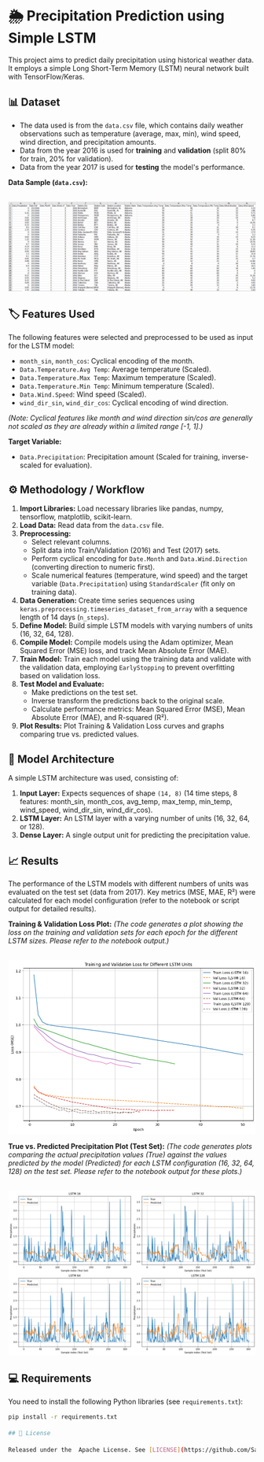 # 🌦️ Precipitation Prediction using Simple LSTM

This project aims to predict daily precipitation using historical weather data. It employs a simple Long Short-Term Memory (LSTM) neural network built with TensorFlow/Keras.

## 📊 Dataset

* The data used is from the `data.csv` file, which contains daily weather observations such as temperature (average, max, min), wind speed, wind direction, and precipitation amounts.
* Data from the year 2016 is used for **training** and **validation** (split 80% for train, 20% for validation).
* Data from the year 2017 is used for **testing** the model's performance.

**Data Sample (`data.csv`):**
<p align="center">
  <img src="https://github.com/Sayomphon/Precipitation-prediction-using-simple-LSTM-model/blob/main/Pictures/data.png?raw=true" alt="Sample data">
</p>

## 🏷️ Features Used

The following features were selected and preprocessed to be used as input for the LSTM model:

* `month_sin`, `month_cos`: Cyclical encoding of the month.
* `Data.Temperature.Avg Temp`: Average temperature (Scaled).
* `Data.Temperature.Max Temp`: Maximum temperature (Scaled).
* `Data.Temperature.Min Temp`: Minimum temperature (Scaled).
* `Data.Wind.Speed`: Wind speed (Scaled).
* `wind_dir_sin`, `wind_dir_cos`: Cyclical encoding of wind direction.

*(Note: Cyclical features like month and wind direction sin/cos are generally not scaled as they are already within a limited range [-1, 1].)*

**Target Variable:**

* `Data.Precipitation`: Precipitation amount (Scaled for training, inverse-scaled for evaluation).

## ⚙️ Methodology / Workflow

1.  **Import Libraries:** Load necessary libraries like pandas, numpy, tensorflow, matplotlib, scikit-learn.
2.  **Load Data:** Read data from the `data.csv` file.
3.  **Preprocessing:**
    * Select relevant columns.
    * Split data into Train/Validation (2016) and Test (2017) sets.
    * Perform cyclical encoding for `Date.Month` and `Data.Wind.Direction` (converting direction to numeric first).
    * Scale numerical features (temperature, wind speed) and the target variable (`Data.Precipitation`) using `StandardScaler` (fit only on training data).
4.  **Data Generation:** Create time series sequences using `keras.preprocessing.timeseries_dataset_from_array` with a sequence length of 14 days (`n_steps`).
5.  **Define Model:** Build simple LSTM models with varying numbers of units (16, 32, 64, 128).
6.  **Compile Model:** Compile models using the Adam optimizer, Mean Squared Error (MSE) loss, and track Mean Absolute Error (MAE).
7.  **Train Model:** Train each model using the training data and validate with the validation data, employing `EarlyStopping` to prevent overfitting based on validation loss.
8.  **Test Model and Evaluate:**
    * Make predictions on the test set.
    * Inverse transform the predictions back to the original scale.
    * Calculate performance metrics: Mean Squared Error (MSE), Mean Absolute Error (MAE), and R-squared (R²).
9.  **Plot Results:** Plot Training & Validation Loss curves and graphs comparing true vs. predicted values.

## 🧠 Model Architecture

A simple LSTM architecture was used, consisting of:

1.  **Input Layer:** Expects sequences of shape `(14, 8)` (14 time steps, 8 features: month\_sin, month\_cos, avg\_temp, max\_temp, min\_temp, wind\_speed, wind\_dir\_sin, wind\_dir\_cos).
2.  **LSTM Layer:** An LSTM layer with a varying number of units (16, 32, 64, or 128).
3.  **Dense Layer:** A single output unit for predicting the precipitation value.

## 📈 Results

The performance of the LSTM models with different numbers of units was evaluated on the test set (data from 2017). Key metrics (MSE, MAE, R²) were calculated for each model configuration (refer to the notebook or script output for detailed results).

**Training & Validation Loss Plot:**
*(The code generates a plot showing the loss on the training and validation sets for each epoch for the different LSTM sizes. Please refer to the notebook output.)*

<p align="center">
  <img src="https://github.com/Sayomphon/Precipitation-prediction-using-simple-LSTM-model/blob/main/Pictures/Validation%20and%20training%20loss.png?raw=true" alt="Graph od Validation and Training loss">
</p>

**True vs. Predicted Precipitation Plot (Test Set):**
*(The code generates plots comparing the actual precipitation values (True) against the values predicted by the model (Predicted) for each LSTM configuration (16, 32, 64, 128) on the test set. Please refer to the notebook output for these plots.)*

<p align="center">
  <img src="https://github.com/Sayomphon/Precipitation-prediction-using-simple-LSTM-model/blob/main/Pictures/Prediction%20and%20True.png?raw=true" alt="Graph of Prediction and True precipitation data">
</p>

## 💻 Requirements

You need to install the following Python libraries (see `requirements.txt`):

```bash
pip install -r requirements.txt

## 📝 License

Released under the  Apache License. See [LICENSE](https://github.com/Sayomphon/Precipitation-prediction-using-simple-LSTM-model?tab=MIT-1-ov-file).